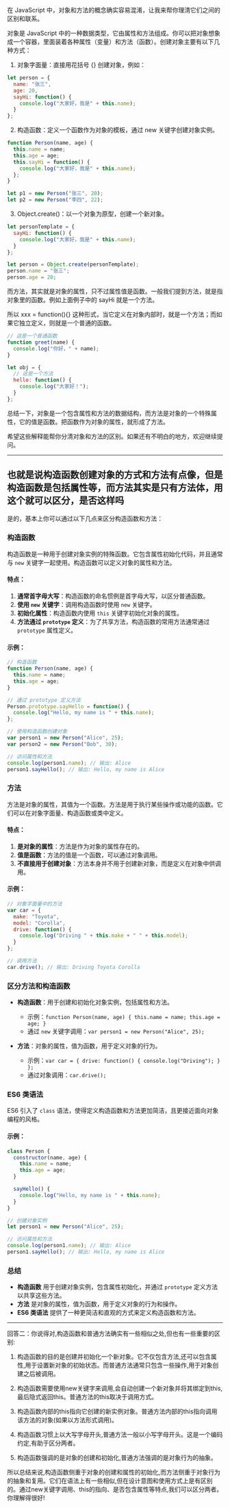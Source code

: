 在 JavaScript 中，对象和方法的概念确实容易混淆，让我来帮你理清它们之间的区别和联系。

对象是 JavaScript 中的一种数据类型，它由属性和方法组成。你可以把对象想象成一个容器，里面装着各种属性（变量）和方法（函数）。创建对象主要有以下几种方式：

1. 对象字面量：直接用花括号 {} 创建对象，例如：

```js
let person = {
  name: "张三",
  age: 20,
  sayHi: function() {
    console.log("大家好，我是" + this.name);
  }
};
```

2. 构造函数：定义一个函数作为对象的模板，通过 new 关键字创建对象实例。

```js
function Person(name, age) {
  this.name = name;
  this.age = age;
  this.sayHi = function() {
    console.log("大家好，我是" + this.name);
  };
}

let p1 = new Person("张三", 20);
let p2 = new Person("李四", 22);
```

3. Object.create()：以一个对象为原型，创建一个新对象。

```js
let personTemplate = {
  sayHi: function() {
    console.log("大家好，我是" + this.name);
  }  
};

let person = Object.create(personTemplate);
person.name = "张三";
person.age = 20;
```

而方法，其实就是对象的属性，只不过属性值是函数。一般我们提到方法，就是指对象里的函数。例如上面例子中的 sayHi 就是一个方法。

所以 xxx = function(){} 这种形式，当它定义在对象内部时，就是一个方法；而如果它独立定义，则就是一个普通的函数。

```js
// 这是一个普通函数
function greet(name) {
  console.log("你好，" + name);
}

let obj = {
  // 这是一个方法
  hello: function() {
    console.log("大家好！");
  }
};
```

总结一下，对象是一个包含属性和方法的数据结构，而方法是对象的一个特殊属性，它的值是函数。把函数作为对象的属性，就形成了方法。

希望这些解释能帮你分清对象和方法的区别。如果还有不明白的地方，欢迎继续提问。

***
## 也就是说构造函数创建对象的方式和方法有点像，但是构造函数是包括属性等，而方法其实是只有方法体，用这个就可以区分，是否这样吗
是的，基本上你可以通过以下几点来区分构造函数和方法：

### 构造函数

构造函数是一种用于创建对象实例的特殊函数。它包含属性初始化代码，并且通常与 `new` 关键字一起使用。构造函数可以定义对象的属性和方法。

#### 特点：
1. **通常首字母大写**：构造函数的命名惯例是首字母大写，以区分普通函数。
2. **使用 `new` 关键字**：调用构造函数时使用 `new` 关键字。
3. **初始化属性**：构造函数内使用 `this` 关键字初始化对象的属性。
4. **方法通过 `prototype` 定义**：为了共享方法，构造函数的常用方法通常通过 `prototype` 属性定义。

#### 示例：

```javascript
// 构造函数
function Person(name, age) {
  this.name = name;
  this.age = age;
}

// 通过 prototype 定义方法
Person.prototype.sayHello = function() {
  console.log("Hello, my name is " + this.name);
};

// 使用构造函数创建对象
var person1 = new Person("Alice", 25);
var person2 = new Person("Bob", 30);

// 访问属性和方法
console.log(person1.name); // 输出: Alice
person1.sayHello(); // 输出: Hello, my name is Alice
```

### 方法

方法是对象的属性，其值为一个函数。方法是用于执行某些操作或功能的函数。它们可以在对象字面量、构造函数或类中定义。

#### 特点：
1. **是对象的属性**：方法是作为对象的属性存在的。
2. **值是函数**：方法的值是一个函数，可以通过对象调用。
3. **不直接用于创建对象**：方法本身并不用于创建新对象，而是定义在对象中供调用。

#### 示例：

```javascript
// 对象字面量中的方法
var car = {
  make: "Toyota",
  model: "Corolla",
  drive: function() {
    console.log("Driving " + this.make + " " + this.model);
  }
};

// 调用方法
car.drive(); // 输出: Driving Toyota Corolla
```

### 区分方法和构造函数

- **构造函数**：用于创建和初始化对象实例，包括属性和方法。
  - 示例：`function Person(name, age) { this.name = name; this.age = age; }`
  - 通过 `new` 关键字调用：`var person1 = new Person("Alice", 25);`

- **方法**：对象的属性，值为函数，用于定义对象的行为。
  - 示例：`var car = { drive: function() { console.log("Driving"); } };`
  - 通过对象调用：`car.drive();`

### ES6 类语法

ES6 引入了 `class` 语法，使得定义构造函数和方法更加简洁，且更接近面向对象编程的风格。

#### 示例：

```javascript
class Person {
  constructor(name, age) {
    this.name = name;
    this.age = age;
  }

  sayHello() {
    console.log("Hello, my name is " + this.name);
  }
}

// 创建对象实例
let person1 = new Person("Alice", 25);

// 访问属性和方法
console.log(person1.name); // 输出: Alice
person1.sayHello(); // 输出: Hello, my name is Alice
```

### 总结

- **构造函数** 用于创建对象实例，包含属性初始化，并通过 `prototype` 定义方法以共享这些方法。
- **方法** 是对象的属性，值为函数，用于定义对象的行为和操作。
- **ES6 类语法** 提供了一种更简洁和直观的方式来定义构造函数和方法。
***
回答二：你说得对,构造函数和普通方法确实有一些相似之处,但也有一些重要的区别:

1. 构造函数的目的是创建并初始化一个新对象。它不仅包含方法,还可以包含属性,用于设置新对象的初始状态。而普通方法通常只包含一些操作,用于对象创建之后被调用。

2. 构造函数需要使用new关键字来调用,会自动创建一个新对象并将其绑定到this,最后隐式返回this。普通方法的this取决于调用方式。

3. 构造函数内部的this指向它创建的新实例对象。普通方法内部的this指向调用该方法的对象(如果以方法形式调用)。

4. 构造函数习惯上以大写字母开头,普通方法一般以小写字母开头。这是一个编码约定,有助于区分两者。

5. 构造函数强调的是对象的创建和初始化,普通方法强调的是对象行为的抽象。

所以总结来说,构造函数侧重于对象的创建和属性的初始化,而方法侧重于对象行为的抽象和复用。它们在语法上有一些相似,但在设计意图和使用方式上是有区别的。通过new关键字调用、this的指向、是否包含属性等特点,我们可以区分两者。你理解得很好!


